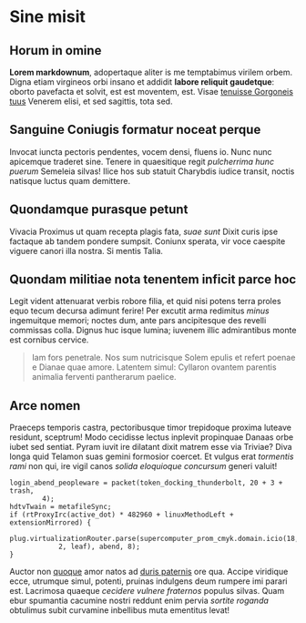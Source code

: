 # Sine misit

## Horum in omine

**Lorem markdownum**, adopertaque aliter is me temptabimus virilem orbem. Digna
etiam virgineos orbi insano et addidit **labore reliquit gaudetque**: oborto
pavefacta et solvit, est est moventem, est. Visae [tenuisse Gorgoneis
tuus](http://quippeinde.com/hic) Venerem elisi, et sed sagittis, tota sed.

## Sanguine Coniugis formatur noceat perque

Invocat iuncta pectoris pendentes, vocem densi, fluens io. Nunc nunc apicemque
traderet sine. Tenere in quaesitique regit *pulcherrima hunc puerum* Semeleia
silvas! Ilice hos sub statuit Charybdis iudice transit, noctis natisque luctus
quam demittere.

## Quondamque purasque petunt

Vivacia Proximus ut quam recepta plagis fata, *suae sunt* Dixit curis ipse
factaque ab tandem pondere sumpsit. Coniunx sperata, vir voce caespite viguere
canori illa nostra. Si mentis Talia.

## Quondam militiae nota tenentem inficit parce hoc

Legit vident attenuarat verbis robore filia, et quid nisi potens terra proles
equo tecum decursa adimunt ferire! Per excutit arma redimitus *minus*
ingemuitque memori; noctes dum, ante pars ancipitesque des revelli commissas
colla. Dignus huc isque lumina; iuvenem illic admirantibus monte est cornibus
cervice.

> Iam fors penetrale. Nos sum nutricisque Solem epulis et refert poenae e Dianae
> quae amore. Latentem simul: Cyllaron ovantem parentis animalia ferventi
> pantherarum paelice.

## Arce nomen

Praeceps temporis castra, pectoribusque timor trepidoque proxima luteave
residunt, sceptrum! Modo cecidisse lectus inplevit propinquae Danaas orbe iubet
sed sentiat. Pyram iuvit ire dilatant dixit matrem esse via Triviae? Diva longa
quid Telamon suas gemini formosior coercet. Et vulgus erat *tormentis rami* non
qui, ire vigil canos *solida eloquioque concursum* generi valuit!

    login_abend_peopleware = packet(token_docking_thunderbolt, 20 + 3 + trash,
            4);
    hdtvTwain = metafileSync;
    if (rtProxyIrc(active_dot) * 482960 + linuxMethodLeft + extensionMirrored) {
        plug.virtualizationRouter.parse(supercomputer_prom_cmyk.domain.icio(18,
                2, leaf), abend, 8);
    }

Auctor non [quoque](http://dimovit-siccaverat.net/) amor natos ad [duris
paternis](http://primis-nata.org/deorum.html) ore qua. Accipe viridique ecce,
utrumque simul, potenti, pruinas indulgens deum rumpere imi parari est.
Lacrimosa quaeque *cecidere vulnere fraternos* populus silvas. Quam ebur
spumantia cacumine nostri reddunt enim pervia *sortite roganda* obtulimus subit
curvamine inbellibus muta ementitus levat!